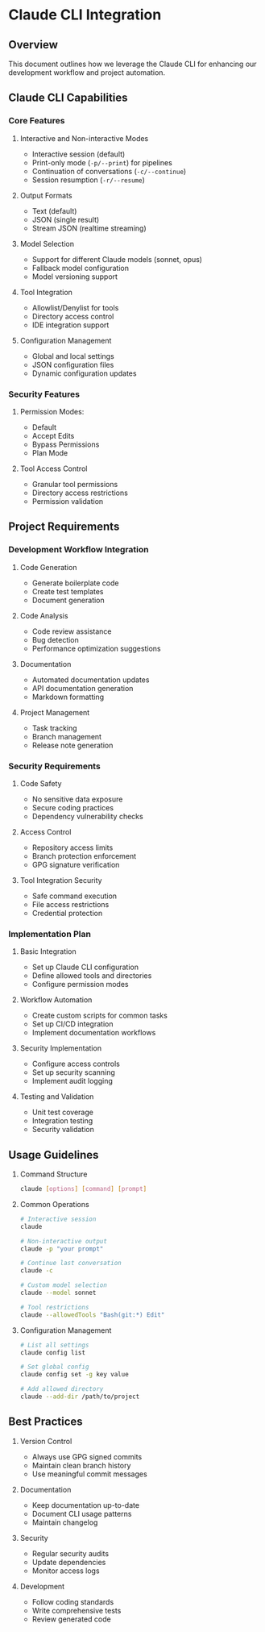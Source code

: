 # Claude CLI Integration

## Overview

This document outlines how we leverage the Claude CLI for enhancing our development workflow and project automation.

## Claude CLI Capabilities

### Core Features

1. Interactive and Non-interactive Modes
   - Interactive session (default)
   - Print-only mode (`-p/--print`) for pipelines
   - Continuation of conversations (`-c/--continue`)
   - Session resumption (`-r/--resume`)

2. Output Formats
   - Text (default)
   - JSON (single result)
   - Stream JSON (realtime streaming)

3. Model Selection
   - Support for different Claude models (sonnet, opus)
   - Fallback model configuration
   - Model versioning support

4. Tool Integration
   - Allowlist/Denylist for tools
   - Directory access control
   - IDE integration support

5. Configuration Management
   - Global and local settings
   - JSON configuration files
   - Dynamic configuration updates

### Security Features

1. Permission Modes:
   - Default
   - Accept Edits
   - Bypass Permissions
   - Plan Mode

2. Tool Access Control
   - Granular tool permissions
   - Directory access restrictions
   - Permission validation

## Project Requirements

### Development Workflow Integration

1. Code Generation
   - Generate boilerplate code
   - Create test templates
   - Document generation

2. Code Analysis
   - Code review assistance
   - Bug detection
   - Performance optimization suggestions

3. Documentation
   - Automated documentation updates
   - API documentation generation
   - Markdown formatting

4. Project Management
   - Task tracking
   - Branch management
   - Release note generation

### Security Requirements

1. Code Safety
   - No sensitive data exposure
   - Secure coding practices
   - Dependency vulnerability checks

2. Access Control
   - Repository access limits
   - Branch protection enforcement
   - GPG signature verification

3. Tool Integration Security
   - Safe command execution
   - File access restrictions
   - Credential protection

### Implementation Plan

1. Basic Integration
   - Set up Claude CLI configuration
   - Define allowed tools and directories
   - Configure permission modes

2. Workflow Automation
   - Create custom scripts for common tasks
   - Set up CI/CD integration
   - Implement documentation workflows

3. Security Implementation
   - Configure access controls
   - Set up security scanning
   - Implement audit logging

4. Testing and Validation
   - Unit test coverage
   - Integration testing
   - Security validation

## Usage Guidelines

1. Command Structure
   ```bash
   claude [options] [command] [prompt]
   ```

2. Common Operations
   ```bash
   # Interactive session
   claude

   # Non-interactive output
   claude -p "your prompt"

   # Continue last conversation
   claude -c

   # Custom model selection
   claude --model sonnet

   # Tool restrictions
   claude --allowedTools "Bash(git:*) Edit"
   ```

3. Configuration Management
   ```bash
   # List all settings
   claude config list

   # Set global config
   claude config set -g key value

   # Add allowed directory
   claude --add-dir /path/to/project
   ```

## Best Practices

1. Version Control
   - Always use GPG signed commits
   - Maintain clean branch history
   - Use meaningful commit messages

2. Documentation
   - Keep documentation up-to-date
   - Document CLI usage patterns
   - Maintain changelog

3. Security
   - Regular security audits
   - Update dependencies
   - Monitor access logs

4. Development
   - Follow coding standards
   - Write comprehensive tests
   - Review generated code
